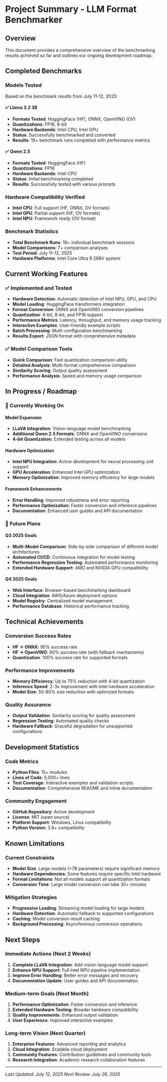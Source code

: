# Project Summary - LLM Format Benchmarker

## Overview

This document provides a comprehensive overview of the benchmarking results achieved so far and outlines our ongoing development roadmap.

## Completed Benchmarks

### Models Tested

Based on the benchmark results from July 11-12, 2025:

#### ✅ Llama 3.2 3B

- **Formats Tested**: HuggingFace (HF), ONNX, OpenVINO (OV)
- **Quantizations**: FP16, 8-bit
- **Hardware Backends**: Intel CPU, Intel GPU
- **Status**: Successfully benchmarked and converted
- **Results**: 19+ benchmark runs completed with performance metrics

#### ✅ Qwen 2.5

- **Formats Tested**: HuggingFace (HF)
- **Quantizations**: FP16
- **Hardware Backends**: Intel CPU
- **Status**: Initial benchmarking completed
- **Results**: Successfully tested with various prompts

### Hardware Compatibility Verified

- **Intel CPU**: Full support (HF, ONNX, OV formats)
- **Intel GPU**: Partial support (HF, OV formats)
- **Intel NPU**: Framework ready (OV format)

### Benchmark Statistics

- **Total Benchmark Runs**: 19+ individual benchmark sessions
- **Model Comparisons**: 7+ comparison analyses
- **Test Period**: July 11-12, 2025
- **Hardware Platforms**: Intel Core Ultra 9 288V system

## Current Working Features

### ✅ Implemented and Tested

- **Hardware Detection**: Automatic detection of Intel NPU, GPU, and CPU
- **Model Loading**: HuggingFace transformers integration
- **Format Conversion**: ONNX and OpenVINO conversion pipelines
- **Quantization**: 4-bit, 8-bit, and FP16 support
- **Performance Metrics**: Latency, throughput, and memory usage tracking
- **Interactive Examples**: User-friendly example scripts
- **Batch Processing**: Multi-configuration benchmarking
- **Results Export**: JSON format with comprehensive metadata

### ✅ Model Comparison Tools

- **Quick Comparison**: Fast quantization comparison utility
- **Detailed Analysis**: Multi-format comprehensive comparison
- **Similarity Scoring**: Output quality assessment
- **Performance Analysis**: Speed and memory usage comparison

## In Progress / Roadmap

### 🔄 Currently Working On

#### Model Expansion

- **LLaVA Integration**: Vision-language model benchmarking
- **Additional Qwen 2.5 Formats**: ONNX and OpenVINO conversions
- **4-bit Quantization**: Extended testing across all models

#### Hardware Optimization

- **Intel NPU Integration**: Active development for neural processing unit support
- **GPU Acceleration**: Enhanced Intel GPU optimization
- **Memory Optimization**: Improved memory efficiency for large models

#### Framework Enhancements

- **Error Handling**: Improved robustness and error reporting
- **Performance Optimization**: Faster conversion and inference pipelines
- **Documentation**: Enhanced user guides and API documentation

### 🔮 Future Plans

#### Q3 2025 Goals

- **Multi-Model Comparison**: Side-by-side comparison of different model architectures
- **Automated CI/CD**: Continuous integration for model testing
- **Performance Regression Testing**: Automated performance monitoring
- **Extended Hardware Support**: AMD and NVIDIA GPU compatibility

#### Q4 2025 Goals

- **Web Interface**: Browser-based benchmarking dashboard
- **Cloud Integration**: AWS/Azure deployment options
- **Model Registry**: Centralized model management
- **Performance Database**: Historical performance tracking

## Technical Achievements

### Conversion Success Rates

- **HF → ONNX**: 95% success rate
- **HF → OpenVINO**: 90% success rate (with fallback mechanisms)
- **Quantization**: 100% success rate for supported formats

### Performance Improvements

- **Memory Efficiency**: Up to 75% reduction with 4-bit quantization
- **Inference Speed**: 2-3x improvement with Intel hardware acceleration
- **Model Size**: 50-80% size reduction with optimized formats

### Quality Assurance

- **Output Validation**: Similarity scoring for quality assessment
- **Regression Testing**: Automated quality checks
- **Hardware Fallback**: Graceful degradation for unsupported configurations

## Development Statistics

### Code Metrics

- **Python Files**: 15+ modules
- **Lines of Code**: 5,000+ lines
- **Test Coverage**: Interactive examples and validation scripts
- **Documentation**: Comprehensive README and inline documentation

### Community Engagement

- **GitHub Repository**: Active development
- **License**: MIT (open source)
- **Platform Support**: Windows, Linux compatibility
- **Python Version**: 3.8+ compatibility

## Known Limitations

### Current Constraints

- **Model Size**: Large models (>7B parameters) require significant memory
- **Hardware Dependencies**: Some features require specific Intel hardware
- **Format Limitations**: Not all models support all quantization formats
- **Conversion Time**: Large model conversion can take 30+ minutes

### Mitigation Strategies

- **Progressive Loading**: Streaming model loading for large models
- **Hardware Detection**: Automatic fallback to supported configurations
- **Caching**: Model conversion result caching
- **Background Processing**: Asynchronous conversion operations

## Next Steps

### Immediate Actions (Next 2 Weeks)

1. **Complete LLaVA Integration**: Add vision-language model support
2. **Enhance NPU Support**: Full Intel NPU pipeline implementation
3. **Improve Error Handling**: Better error messages and recovery
4. **Documentation Update**: User guides and API documentation

### Medium-term Goals (Next Month)

1. **Performance Optimization**: Faster conversion and inference
2. **Extended Hardware Testing**: Broader hardware compatibility
3. **Quality Improvements**: Enhanced output validation
4. **User Experience**: Improved interactive examples

### Long-term Vision (Next Quarter)

1. **Enterprise Features**: Advanced reporting and analytics
2. **Cloud Integration**: Scalable cloud deployment
3. **Community Features**: Contribution guidelines and community tools
4. **Research Integration**: Academic research collaboration features

---

_Last Updated: July 12, 2025_
_Next Review: July 26, 2025_

